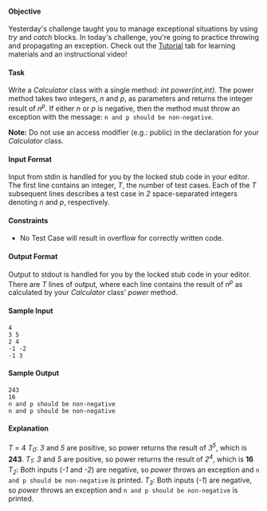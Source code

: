#### Objective 
Yesterday's challenge taught you to manage exceptional situations by using *try* and *catch* blocks. In today's challenge, you're going to practice throwing and propagating an exception. Check out the [Tutorial](https://www.hackerrank.com/challenges/30-more-exceptions/tutorial) tab for learning materials and an instructional video!

#### Task 
Write a *Calculator* class with a single method: *int power(int,int)*. The power method takes two integers, *n* and *p*, as parameters and returns the integer result of *n*<sup>*p*</sup>. If either *n* or *p* is negative, then the method must throw an exception with the message: `n and p should be non-negative`.

**Note:** Do not use an access modifier (e.g.: public) in the declaration for your *Calculator* class.

#### Input Format

Input from stdin is handled for you by the locked stub code in your editor. The first line contains an integer, *T*, the number of test cases. Each of the *T* subsequent lines describes a test case in *2* space-separated integers denoting *n* and *p*, respectively.

#### Constraints

* No Test Case will result in overflow for correctly written code.

#### Output Format

Output to stdout is handled for you by the locked stub code in your editor. There are *T* lines of output, where each line contains the result of *n*<sup>*p*</sup> as calculated by your *Calculator* class' *power* method.

#### Sample Input

    4
    3 5
    2 4
    -1 -2
    -1 3

#### Sample Output

    243
    16
    n and p should be non-negative
    n and p should be non-negative

#### Explanation

*T* = 4
*T*<sub>*0*</sub>: *3* and *5* are positive, so power returns the result of *3*<sup>*5*</sup>, which is **243**. 
*T*<sub>*1*</sub>: *3* and *5* are positive, so power returns the result of *2*<sup>*4*</sup>, which is **16**
*T*<sub>*2*</sub>: Both inputs (*-1* and *-2*) are negative, so *power* throws an exception and `n and p should be non-negative` is printed. 
*T*<sub>*3*</sub>: Both inputs (*-1*) are negative, so *power* throws an exception and `n and p should be non-negative` is printed.
